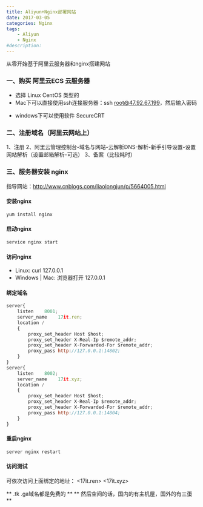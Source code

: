 ```yaml
---
title: Aliyun+Nginx部署网站
date: 2017-03-05
categories: Nginx
tags: 
    - Aliyun
    - Nginx
#description: 
---
```


从零开始基于阿里云服务器和nginx搭建网站
<!-- more -->

### 一、购买 阿里云ECS 云服务器
+ 选择 Linux CentOS 类型的
+ Mac下可以直接使用ssh连接服务器：ssh root@47.92.67.199，然后输入密码
 - windows下可以使用软件 SecureCRT

### 二、注册域名（阿里云网站上）
1、注册
2、阿里云管理控制台-域名与网站-云解析DNS-解析-新手引导设置-设置网站解析（设置邮箱解析-可选）
3、备案（比较耗时）

### 三、服务器安装 nginx
指导网站：<http://www.cnblogs.com/liaolongjun/p/5664005.html>
#### 安装nginx
```bash
yum install nginx
```
#### 启动nginx
```bash
service nginx start
```
#### 访问nginx
+ Linux: curl 127.0.0.1
+ Windows | Mac: 浏览器打开 127.0.0.1

#### 绑定域名
```js
server{
	listen    8001;
	server_name    17it.ren;
	location /
	{
		proxy_set_header Host $host;
        proxy_set_header X-Real-Ip $remote_addr;
        proxy_set_header X-Forwarded-For $remote_addr;
        proxy_pass http://127.0.0.1:14802;
    }
}
server{
	listen    8002;
	server_name    17it.xyz;
	location /
	{
		proxy_set_header Host $host;
        proxy_set_header X-Real-Ip $remote_addr;
        proxy_set_header X-Forwarded-For $remote_addr;
        proxy_pass http://127.0.0.1:14804;
    }
}
```
#### 重启nginx
```bash
server nginx restart
```
#### 访问测试
可依次访问上面绑定的地址： <17it.ren> <17it.xyz>


** .tk .ga域名都是免费的 **
** 然后空间的话，国内的有主机屋，国外的有三蛋 **

